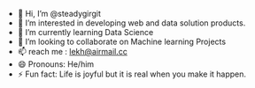 - 👋 Hi, I’m @steadygirgit
- 👀 I’m interested in developing web and data solution products.
- 🌱 I’m currently learning Data Science
- 💞️ I’m looking to collaborate on Machine learning Projects
- 📫 reach me : lekh@airmail.cc
- 😄 Pronouns: He/him
- ⚡ Fun fact: Life is joyful but it is real when you make it happen.

<!---
steadygirgit/steadygirgit is a ✨ special ✨ repository because its `README.md` (this file) appears on your GitHub profile.
You can click the Preview link to take a look at your changes.
--->
